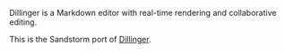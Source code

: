 Dillinger is a Markdown editor with real-time rendering and collaborative editing.

This is the Sandstorm port of [Dillinger](http://dillinger.io).
